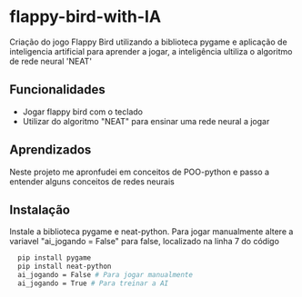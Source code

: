 # flappy-bird-with-IA
Criação do jogo Flappy Bird utilizando a biblioteca pygame e aplicação de inteligencia artificial para aprender a jogar, 
a inteligência ultiliza o algoritmo de rede neural 'NEAT'

## Funcionalidades

- Jogar flappy bird com o teclado 
- Utilizar do algoritmo "NEAT" para ensinar uma rede neural a jogar

## Aprendizados

Neste projeto me apronfudei em conceitos de POO-python e passo a entender alguns conceitos de redes neurais

## Instalação

Instale a biblioteca pygame e neat-python. Para jogar manualmente altere a variavel "ai_jogando = False" para false, localizado na linha 7 do código

```bash
  pip install pygame
  pip install neat-python
  ai_jogando = False # Para jogar manualmente
  ai_jogando = True # Para treinar a AI
```

    
